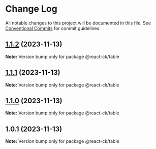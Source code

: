 # Change Log

All notable changes to this project will be documented in this file.
See [Conventional Commits](https://conventionalcommits.org) for commit guidelines.

## [1.1.2](https://github.com/abelflopes/react-ck/compare/@react-ck/table@1.1.1...@react-ck/table@1.1.2) (2023-11-13)

**Note:** Version bump only for package @react-ck/table





## [1.1.1](https://github.com/abelflopes/react-ck/compare/@react-ck/table@1.1.0...@react-ck/table@1.1.1) (2023-11-13)

**Note:** Version bump only for package @react-ck/table





## [1.1.0](https://github.com/abelflopes/react-ck/compare/@react-ck/table@1.0.1...@react-ck/table@1.1.0) (2023-11-13)

**Note:** Version bump only for package @react-ck/table





## 1.0.1 (2023-11-13)

**Note:** Version bump only for package @react-ck/table

